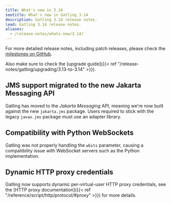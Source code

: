 ```yaml
---
title: What's new in 3.14
seotitle: What's new in Gatling 3.14
description: Gatling 3.14 release notes.
lead: Gatling 3.14 release notes.
aliases:
  - /release-notes/whats-new/3.14/
---
```


For more detailed release notes, including patch releases, please check the
[milestones on GitHub](https://github.com/gatling/gatling/milestones?state=closed).

Also make sure to check the [upgrade guide]({{< ref "/release-notes/gatling/upgrading/3.13-to-3.14" >}}).

## JMS support migrated to the new Jakarta Messaging API

Gatling has moved to the *Jakarta Messaging* API, meaning we're now built against the new `jakarta.jms` package.
Users required to stick with the legacy `javax.jms` package must use an adapter library.

## Compatibility with Python WebSockets

Gatling was not properly handling the `wbits` parameter, causing a compatibility issue with WebSocket servers such as the Python implementation.

## Dynamic HTTP proxy credentials

Gatling now supports dynamic per-virtual-user HTTP proxy credentials, see the [HTTP proxy documentation]({{< ref "/reference/script/http/protocol/#proxy" >}}) for more details.
